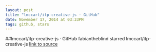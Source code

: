 ```yaml
---
layout: post
title: "lmccart/itp-creative-js · GitHub"
date: November 17, 2014 at 03:33PM
tags: github, stars
---
```

##lmccart/itp-creative-js · GitHub
fabiantheblind starred lmccart/itp-creative-js
[link to source](http://ift.tt/1EUUl1J) 
